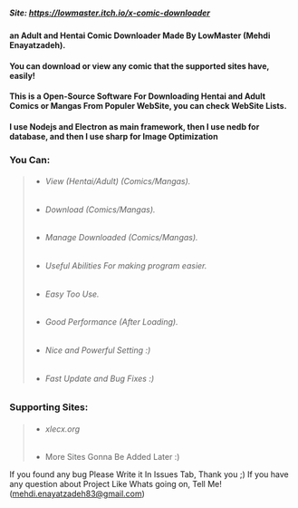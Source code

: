 ##### Site: https://lowmaster.itch.io/x-comic-downloader
#### an Adult and Hentai Comic Downloader Made By LowMaster (Mehdi Enayatzadeh).
#### You can download or view any comic that the supported sites have, easily!

#### This is a Open-Source Software For Downloading Hentai and Adult Comics or Mangas From Populer WebSite, you can check WebSite Lists.
#### I use Nodejs and Electron as main framework, then I use nedb for database, and then I use sharp for Image Optimization

### You Can:
> - ###### View (Hentai/Adult) (Comics/Mangas).
> - ###### Download (Comics/Mangas).
> - ###### Manage Downloaded (Comics/Mangas).
> - ###### Useful Abilities For making program easier.
> - ###### Easy Too Use.
> - ###### Good Performance (After Loading).
> - ###### Nice and Powerful Setting :)
> - ###### Fast Update and Bug Fixes :)

### Supporting Sites:
> - ###### xlecx.org
> - More Sites Gonna Be Added Later :)

If you found any bug Please Write it In Issues Tab, Thank you ;)
If you have any question about Project Like Whats going on, Tell Me! (mehdi.enayatzadeh83@gmail.com)